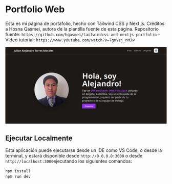# Portfolio Web

Esta es mi página de portafolio, hecho con Tailwind CSS y Next.js. Créditos a Hosna Qasmei, autora de la plantilla fuente de esta página.
Repositorio fuente: `https://github.com/hqasmei/tailwindcss-and-nextjs-portfolio` - Video tutorial: `https://www.youtube.com/watch?v=7gnVzj_nMJw`

![Portfolio Demo](demo/demo.png)

## Ejecutar Localmente

Esta aplicación puede ejecutarse desde un IDE como VS Code, o desde la terminal, y estará disponible desde `http://0.0.0.0:3000` o desde `http://localhost:3000`ejecutando los siguientes comandos:

```bash
npm install
npm run dev
```
